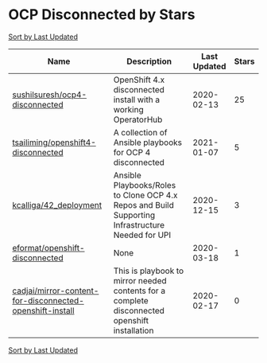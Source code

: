 # OCP Disconnected by Stars

[Sort by Last Updated](OCP%20Disconnected.Last%20Updated.md)

Name | Description | Last Updated | Stars 
--- | --- | --- | --- 
[sushilsuresh/ocp4-disconnected](https://github.com/sushilsuresh/ocp4-disconnected) | OpenShift 4.x disconnected install with a working OperatorHub | 2020-02-13 | 25 
[tsailiming/openshift4-disconnected](https://github.com/tsailiming/openshift4-disconnected) | A collection of Ansible playbooks for OCP 4 disconnected | 2021-01-07 | 5 
[kcalliga/42_deployment](https://github.com/kcalliga/42_deployment) | Ansible Playbooks/Roles to Clone OCP 4.x Repos and Build Supporting Infrastructure Needed for UPI | 2020-12-15 | 3 
[eformat/openshift-disconnected](https://github.com/eformat/openshift-disconnected) | None | 2020-03-18 | 1 
[cadjai/mirror-content-for-disconnected-openshift-install](https://github.com/cadjai/mirror-content-for-disconnected-openshift-install) | This is playbook to mirror needed contents for a complete disconnected openshift installation | 2020-02-17 | 0 

[Sort by Last Updated](OCP%20Disconnected.Last%20Updated.md)